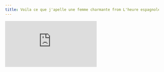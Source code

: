 ```yaml
---
title: Voila ce que j'apelle une femme charmante from L'heure espagnole (Ravel)
---
```

<iframe src="https://www.youtube.com/embed/xuOcQ13wcrg" title="YouTube video player" frameborder="0" allow="accelerometer; autoplay; clipboard-write; encrypted-media; gyroscope; picture-in-picture" allowfullscreen></iframe>
